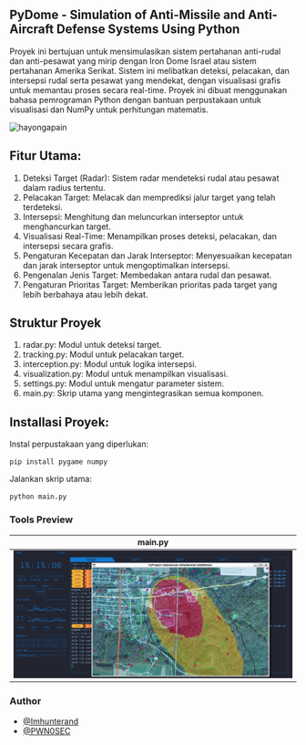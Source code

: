 ## PyDome - Simulation of Anti-Missile and Anti-Aircraft Defense Systems Using Python
Proyek ini bertujuan untuk mensimulasikan sistem pertahanan anti-rudal dan anti-pesawat yang mirip dengan Iron Dome Israel atau sistem pertahanan Amerika Serikat. Sistem ini melibatkan deteksi, pelacakan, dan intersepsi rudal serta pesawat yang mendekat, dengan visualisasi grafis untuk memantau proses secara real-time. Proyek ini dibuat menggunakan bahasa pemrograman Python dengan bantuan perpustakaan untuk visualisasi dan NumPy untuk perhitungan matematis.

![hayongapain](https://i.ytimg.com/vi/k8rsDbPWElU/maxresdefault.jpg)


## Fitur Utama:
  1. Deteksi Target (Radar): Sistem radar mendeteksi rudal atau pesawat dalam radius tertentu.
  1. Pelacakan Target: Melacak dan memprediksi jalur target yang telah terdeteksi.
  1. Intersepsi: Menghitung dan meluncurkan interseptor untuk menghancurkan target.
  1. Visualisasi Real-Time: Menampilkan proses deteksi, pelacakan, dan intersepsi secara grafis.
  1. Pengaturan Kecepatan dan Jarak Interseptor: Menyesuaikan kecepatan dan jarak interseptor untuk mengoptimalkan intersepsi.
  1. Pengenalan Jenis Target: Membedakan antara rudal dan pesawat.
  1. Pengaturan Prioritas Target: Memberikan prioritas pada target yang lebih berbahaya atau lebih dekat.

## Struktur Proyek
  1. radar.py: Modul untuk deteksi target.
  1. tracking.py: Modul untuk pelacakan target.
  1. interception.py: Modul untuk logika intersepsi.
  1. visualization.py: Modul untuk menampilkan visualisasi.
  1. settings.py: Modul untuk mengatur parameter sistem.
  1. main.py: Skrip utama yang mengintegrasikan semua komponen.

## Installasi Proyek:
Instal perpustakaan yang diperlukan:
```
pip install pygame numpy
```
Jalankan skrip utama:
```
python main.py
```

### Tools Preview
|    main.py    |
| ------------- |
|![Index](assets/11111111111111111111111.png)|





  ### Author

- [@Imhunterand](https://www.github.com/imhunterand)
- [@PWN0SEC](https://www.github.com/pwn0sec)
